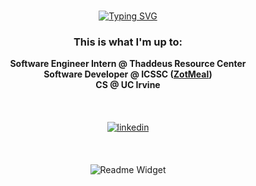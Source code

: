 <div align="center">
<br>

<a href="https://git.io/typing-svg"><img src="https://readme-typing-svg.demolab.com?font=Fira+Code&weight=600&size=23&duration=1500&pause=1500&color=05A9A3&background=FFFFFF00&center=true&vCenter=true&multiline=true&repeat=false&random=false&width=900&height=300&lines=Hi+%F0%9F%91%8B;I'm+Dennis;I+love+building+software+that+solves+problems;So+reach+out+to+me+and+let's+talk!;And+let's+create+something+amazing." alt="Typing SVG" /></a>


### This is what I'm up to:

**Software Engineer Intern @ Thaddeus Resource Center**\
**Software Developer @ ICSSC ([ZotMeal](https://github.com/icssc/ZotMeal))**\
**CS @ UC Irvine**  

<br>

<a href="https://linkedin.com/in/dennis-lustre" target="_blank">
<img src=https://img.shields.io/badge/linkedin-%2300acee.svg?color=405DE6&style=for-the-badge&logo=linkedin&logoColor=white alt=linkedin style="margin: 20px;" />
</a>

<br>
<br>

![Readme Widget](https://myreadme.vercel.app/api/embed/dlustre?panels=toplanguages,userstatistics,commitgraph)

</div>
